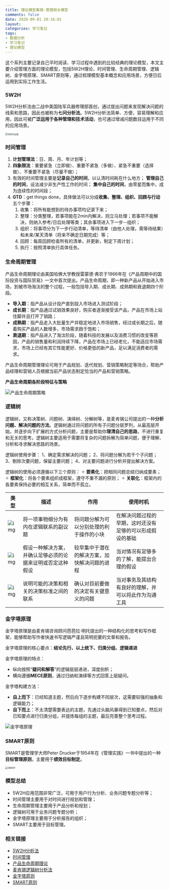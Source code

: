 ```yaml
---
title: 理论模型集锦-管理相关模型
comments: false
date: 2020-09-01 20:16:01
layout:
categories: 学习笔记
tags:
- 数据分析
- 学习笔记
- 理论模型
---
```




这个系列主要记录自己平时阅读、学习过程中遇到的比较经典的理论模型，本文主要介绍管理方面的理论模型，包括5W2H理论、时间管理、生命周期管理、逻辑树、金字塔原理、SMART原则等，通过梳理模型基本概念和应用场景，方便日后运用到实际工作生活。

<!-- more -->

### 5W2H

5W2H分析法由二战中美国陆军兵器修理部首创，通过提出问题来发现解决问题的线索和思路，因此也被称为**七问分析法**。5W2H分析法简单、方便，容易理解和应用，因此可被**广泛运用于各种管理和技术活动**，也可通过增减问题数目运用于不同的应用场景。

<img src="https://user-images.githubusercontent.com/17395552/91853014-2cd9af00-ec94-11ea-904e-a9713ddd5c61.png" alt="5W2H分析" style="zoom:50%;" />



### 时间管理

1. **计划管理法**：日、周、月、年计划等；
2. **四象限法**：重要紧急（立即做）、重要不紧急（多做）、紧急不重要（选择做）、不重要不紧急（尽量不做）；
3. 有效的时间管理主要是**记录自己的时间**，以认清时间耗在什么地方； **管理自己的时间**，设法减少非生产性工作的时间； **集中自己的时间**，由零星而集中，成为连续性的时间段；
4. **GTD**：get things done，具体做法可以分成**收集、整理、组织、回顾与行动**五个步骤：
    1. 收集：将所有能想到的待办事项均记录下来；
    2. 整理：分类整理，若事项能在2min内解决，则立马处理；若事项不能解决，则纳入参考/日后处理等类；其余事项进入下一步--组织；
    3. 组织：将事项分为下一步行动清单，等待清单（由他人处理，需等待结果）和未来/某天清单（将来不确定日期完成）等；
    4. 回顾：每周回顾检查所有的清单，并更新，制定下周计划；
    5. 执行：按照清单执行具体任务。



### 生命周期管理

产品生命周期理论由美国哈佛大学教授雷蒙德·弗农于1966年在《产品周期中的国际投资与国际贸易》一文中首次提出。产品生命周期，即一种新产品从开始进入市场，到被市场淘汰的整个过程，一般包括导入期、成长期、成熟期和衰退期四个阶段。

- **导入期**：指产品从设计投产直到投入市场进入测试阶段；
- **成长期**：指产品通过试销效果良好，购买者逐渐接受该产品，产品在市场上站住脚并且打开了销路；
- **成熟期**：指产品走入大批量生产并稳定地进入市场销售，经过成长期之后，随着购买产品的人数增多，市场需求趋于饱和；
- **衰退期**：指产品进入了淘汰阶段，随着科技的发展以及消费习惯的改变等原因，产品的销售量和利润持续下降，产品在市场上已经老化，不能适应市场需求，市场上已经有其它性能更好、价格更低的新产品，足以满足消费者的需求。



产品生命周期管理理论可用于产品规划、迭代规划、营销策略制定等场合，帮助产品经理和营销人员根据当前产品状态制定恰当的产品和营销策略。



**产品生命周期各阶段特征与策略**

![产品生命周期策略](https://user-images.githubusercontent.com/17395552/91853024-3105cc80-ec94-11ea-83b9-2a8078006e93.png)



### 逻辑树

逻辑树，又称决策树、问题树、演绎树、分解树等，是麦肯锡公司提出的一种**分析问题、解决问题的方法**。逻辑树通过将问题的所有子问题分层罗列，从最高层开始，并逐步向下扩展的方式分析问题，主要是帮助你**理清自己的思路**，不进行重复和无关的思考。逻辑树主要适用于需要将复杂的问题拆解为简单问题，便于理解、分析和寻求解决思路的场景。



逻辑树使用步骤： 
1、确定需求解决的问题；
2、将问题分解为若干个子问题； 
3、剔除次要问题，保留主要问题；
4、对主要问题进行分析并提出解决方案。



逻辑树的使用必须遵循以下三个原则：
✧ **要素化**：把相同问题总结归纳成要素； 
✧ **框架化**：将各个要素组织成框架，遵守不重不漏的原则； 
✧ **关联化**：框架内的各要素保持必要的相互关系，简单而不孤立。

| **类型**                                                     | **描述**                                                   | **作用**                                     | **使用时机**                                             |
| ------------------------------------------------------------ | ---------------------------------------------------------- | -------------------------------------------- | -------------------------------------------------------- |
| ![img](https://user-images.githubusercontent.com/17395552/90224052-ad4d8280-de41-11ea-8403-30f790fcb349.png) | 将一项事物细分为有内在逻辑联系的副议题                     | 将问题分解为可以分别处理的利于操作的小块     | 在解决问题过程的早期，这时还没有足够的可以形成假设的基础 |
| ![img](https://user-images.githubusercontent.com/17395552/90223975-927b0e00-de41-11ea-8859-37c138f44bf3.png) | 假设一种解决方案，并确认足够必须的论据来证明或否定这种假设 | 较早集中于潜在的解决方案，加快解决问题的进程 | 当对情况有足够多的了解，能提出合理的假设                 |
| ![img](https://user-images.githubusercontent.com/17395552/90224016-9f97fd00-de41-11ea-87a1-08c503c48fd4.png) | 说明可能的决策和相关的决策标准之间的联系                   | 确认对目前要做的决定有关键意义的问题         | 当对事务及其结构有良好的理解，并可以将此作为沟通工具     |



### 金字塔原理

金字塔原理是由麦肯锡咨询顾问芭芭拉·明托提出的一种结构化的思考和写作框架，能够帮助写作者快速书写逻辑严谨且简明扼要的文章和报告。

金字塔原理的核心要点：**结论先行、以上统下、归类分组、逻辑递进**

金字塔原理的特点：
- 纵向按照“**疑问和解答**”的逻辑层层递进，深度剖析；
- 横向遵循**MECE原则**，通过归纳和演绎等方式回答上层疑问。

金字塔构建方法：

- **自上而下**：已经知道主题，然后向下逐步构建不同层次，这需要较强的抽象和逻辑能力；
- **自下而上**：不太清楚需要表达的主题，先通过头脑风暴得到已知要点，然后对已知要点进行归类分组，并提炼每组的主题，最后完善整个思考过程。

![金字塔原理](https://user-images.githubusercontent.com/17395552/91853037-33682680-ec94-11ea-92a6-f3e23d6a54be.png)



### SMART原则

SMART是管理学大师Peter Drucker于1954年在《管理实践》一书中提出的一种**目标管理原则**，主要用于**绩效目标制定**。

<img src="https://user-images.githubusercontent.com/17395552/91853041-36631700-ec94-11ea-925c-8685c1293f85.png" alt="SMART" style="zoom:50%;" />

### 模型总结

- 5W2H应用范围非常广泛，可用于用户行为分析、业务问题专题分析等；
- 时间管理主要用于对时间进行规划和管理；
- 生命周期管理主要用于产品分析和规划；
- 逻辑树可用于业务问题专题分析；
- 金字塔原理主要用于分析报告的组织；
- SMART主要用于目标管理。

### 相关链接

* [5W2H分析法](https://wiki.mbalib.com/wiki/5W2H)
* [时间管理](https://wiki.mbalib.com/wiki/时间管理)
* [产品生命周期理论](https://wiki.mbalib.com/wiki/产品生命周期理论)
* [麦肯锡逻辑树分析法](https://wiki.mbalib.com/wiki/麦肯锡逻辑树分析法)
* [金字塔原则](https://wiki.mbalib.com/wiki/金字塔原则)
* [SMART原则](https://wiki.mbalib.com/wiki/SMART原则)

